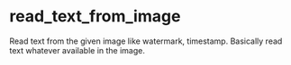 # read_text_from_image
Read text from the given image like watermark, timestamp. Basically read text whatever available in the image.
